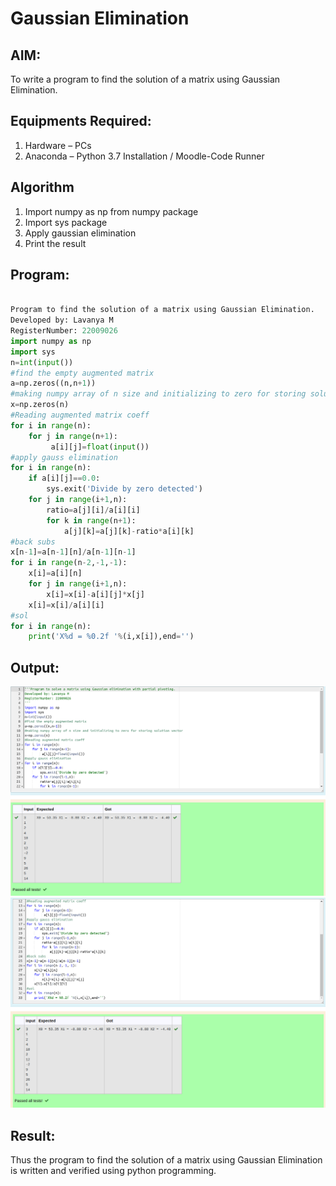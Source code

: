 # Gaussian Elimination

## AIM:
To write a program to find the solution of a matrix using Gaussian Elimination.

## Equipments Required:
1. Hardware – PCs
2. Anaconda – Python 3.7 Installation / Moodle-Code Runner

## Algorithm
1. Import numpy as np from numpy package 
2. Import sys package
3. Apply gaussian elimination
4. Print the result

## Program:
```python

Program to find the solution of a matrix using Gaussian Elimination.
Developed by: Lavanya M
RegisterNumber: 22009026
import numpy as np
import sys
n=int(input())
#find the empty augmented matrix
a=np.zeros((n,n+1))
#making numpy array of n size and initializing to zero for storing solution vector
x=np.zeros(n)
#Reading augmented matrix coeff
for i in range(n):
    for j in range(n+1):
         a[i][j]=float(input())
#apply gauss elimination
for i in range(n):
    if a[i][j]==0.0:
        sys.exit('Divide by zero detected')
    for j in range(i+1,n):
        ratio=a[j][i]/a[i][i]
        for k in range(n+1):
            a[j][k]=a[j][k]-ratio*a[i][k]
#back subs
x[n-1]=a[n-1][n]/a[n-1][n-1]
for i in range(n-2,-1,-1):
    x[i]=a[i][n]
    for j in range(i+1,n):
        x[i]=x[i]-a[i][j]*x[j]
    x[i]=x[i]/a[i][i]
#sol
for i in range(n):
    print('X%d = %0.2f '%(i,x[i]),end='')

```

## Output:
![](./gauss%201.png)
![](./gauss%202.png)

## Result:
Thus the program to find the solution of a matrix using Gaussian Elimination is written and verified using python programming.

